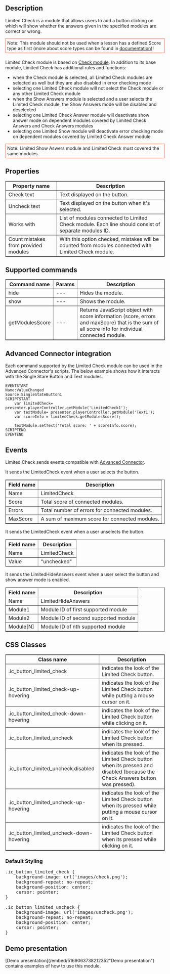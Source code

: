## Description

Limited Check is a module that allows users to add a button clicking on which will show whether the answers given in the specified modules are correct or wrong.

<div style="border:1px solid Tomato; padding:5px; margin-bottom:21px;">
Note: This module should not be used when a lesson has a defined Score type as first (more about score types can be found in <a href="/doc/page/Saving-user's-result">documentation</a>)!
</div>

Limited Check module is based on <a href="/doc/page/Check-and-Reset-buttons">Check module</a>. In addition to its base module, Limited Check has additional rules and functions:

* when the Check module is selected, all Limited Check modules are selected as well but they are also disabled in error checking mode
* selecting one Limited Check module will not select the Check module or any other Limited Check module
* when the Show Answers module is selected and a user selects the Limited Check module, the Show Answers mode will be disabled and deselected
* selecting one Limited Check Answer module will deactivate show answer mode on dependent modules covered by Limited Check Answers and Check Answers modules
* selecting one Limited Show module will deactivate error checking mode on dependent modules covered by Limited Check Answer module

<div style="border:1px solid Tomato; padding:5px; margin-bottom:21px;">
Note: Limited Show Aswers module and Limited Check must covered the same modules.
</div>

## Properties

<table border='1'>
    <tr>
        <th>Property name</th>
        <th>Description</th>
    </tr>
    <tr>
        <td>Check text</td>
        <td>Text displayed on the button.</td>
    </tr>
    <tr>
        <td>Uncheck text</td>
        <td>Text displayed on the button when it's selected.</td>
    </tr>
	<tr>
        <td>Works with</td>
        <td>List of modules connected to Limited Check module. Each line should consist of separate modules ID.</td>
    </tr>
    <tr>
        <td>Count mistakes from provided modules</td>
        <td>With this option checked, mistakes will be counted from modules connected with Limited Check module.</td>
    </tr>
</table>

## Supported commands

<table border='1'>
    <tr>
        <th>Command name</th>
        <th>Params</th>
        <th>Description</th>
    </tr>
    <tr>
        <td>hide</td>
        <td>---</td>
        <td>Hides the module.</td>
    </tr>
    <tr>
        <td>show</td>
        <td>---</td>
        <td>Shows the module.</td>
    </tr>
	<tr>
        <td>getModulesScore</td>
        <td>---</td>
        <td>Returns JavaScript object with score information (score, errors and maxScore) that is the sum of all score info for individual connected module.</td>
    </tr>
</table>

## Advanced Connector integration

Each command supported by the Limited Check module can be used in the Advanced Connector's scripts. The below example shows how it interacts with the Single Stare Button and Text modules.

    EVENTSTART
    Name:ValueChanged
	Source:SingleStateButton1
    SCRIPTSTART
        var limitedCheck= presenter.playerController.getModule('LimitedCheck1');
		var textModule= presenter.playerController.getModule('Text1');
		var scoreInfo = limitedCheck.getModulesScore();
		
		textModule.setText('Total score: ' + scoreInfo.score);
    SCRIPTEND
    EVENTEND

## Events
Limited Check sends events compatible with [Advanced Connector](/doc/page/Advanced-Connector). 

It sends the LimitedCheck event when a user selects the button.

<table border='1'>
    <tr>
        <th>Field name</th>
        <th>Description</th>
    </tr>
    <tr>
        <td>Name</td>
        <td>LimitedCheck</td>
    </tr>
	<tr>
        <td>Score</td>
        <td>Total score of connected modules.</td>
    </tr>
	<tr>
        <td>Errors</td>
        <td>Total number of errors for connected modules.</td>
    </tr>
	<tr>
        <td>MaxScore</td>
        <td>A sum of maximum score for connected modules.</td>
    </tr>
</table>

It sends the LimitedCheck event when a user unselects the button.
<table border='1'>
    <tr>
        <th>Field name</th>
        <th>Description</th>
    </tr>
    <tr>
        <td>Name</td>
        <td>LimitedCheck</td>
    </tr>
    <tr>
        <td>Value</td>
        <td>"unchecked"</td>
    </tr>
</table>

It sends the LimitedHideAnswers event when a user select the button and show answer mode is enabled.
<table border='1'>
    <tr>
        <th>Field name</th>
        <th>Description</th>
    </tr>
    <tr>
        <td>Name</td>
        <td>LimitedHideAnswers</td>
    </tr>
    <tr>
        <td>Module1</td>
        <td>Module ID of first supported module</td>
    </tr>
    <tr>
        <td>Module2</td>
        <td>Module ID of second supported module</td>
    </tr>
    <tr>
        <td>Module[N]</td>
        <td>Module ID of nth supported module</td>
    </tr>
</table>

## CSS Classes

<table border="1">
	<tbody>
		<tr>
			<th>Class name</th>
			<th>Description</th>
		</tr>
		<tr>
			<td>.ic_button_limited_check</td>
			<td>indicates the look of the Limited Check button.</td>
		</tr>
		<tr>
			<td>.ic_button_limited_check-up-hovering</td>
			<td>indicates the look of the Limited Check button while putting a mouse cursor on it.</td>
		</tr>
		<tr>
			<td>.ic_button_limited_check-down-hovering</td>
			<td>indicates the look of the Limited Check button while clicking on it.</td>
		</tr>
		<tr>
			<td>.ic_button_limited_uncheck</td>
			<td>indicates the look of the Limited Check button when its pressed.</td>
		</tr>
		<tr>
			<td>.ic_button_limited_uncheck.disabled</td>
			<td>indicates the look of the Limited Check button when its pressed and disabled (because the Check Answers button was pressed).</td>
		</tr>
		<tr>
			<td>.ic_button_limited_uncheck-up-hovering</td>
			<td>indicates the look of the Limited Check button when its pressed while putting a mouse cursor on it.</td>
		</tr>
		<tr>
			<td>.ic_button_limited_uncheck-down-hovering</td>
			<td>indicates the look of the Limited Check button when its pressed while clicking on it.</td>
		</tr>
	</tbody>
</table>

### Default Styling

<pre>
.ic_button_limited_check {
	background-image: url('images/check.png');
	background-repeat: no-repeat;
	background-position: center; 	
	cursor: pointer;
}

.ic_button_limited_uncheck {
	background-image: url('images/uncheck.png');
	background-repeat: no-repeat;
	background-position: center; 	
	cursor: pointer;
}
</pre>

## Demo presentation
[Demo presentation](/embed/5169063738212352"Demo presentation") contains examples of how to use this module.                          